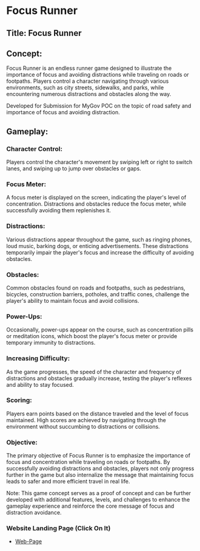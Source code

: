 # Focus Runner
## Title: Focus Runner

## Concept:
Focus Runner is an endless runner game designed to illustrate the importance of focus and avoiding distractions while traveling on roads or footpaths. Players control a character navigating through various environments, such as city streets, sidewalks, and parks, while encountering numerous distractions and obstacles along the way.

Developed for Submission for MyGov POC on the topic of road safety and importance of focus and avoiding distraction.

## Gameplay:

### Character Control: 
Players control the character's movement by swiping left or right to switch lanes, and swiping up to jump over obstacles or gaps.
### Focus Meter: 
A focus meter is displayed on the screen, indicating the player's level of concentration. Distractions and obstacles reduce the focus meter, while successfully avoiding them replenishes it.
### Distractions: 
Various distractions appear throughout the game, such as ringing phones, loud music, barking dogs, or enticing advertisements. These distractions temporarily impair the player's focus and increase the difficulty of avoiding obstacles.
### Obstacles: 
Common obstacles found on roads and footpaths, such as pedestrians, bicycles, construction barriers, potholes, and traffic cones, challenge the player's ability to maintain focus and avoid collisions.
### Power-Ups: 
Occasionally, power-ups appear on the course, such as concentration pills or meditation icons, which boost the player's focus meter or provide temporary immunity to distractions.
### Increasing Difficulty: 
As the game progresses, the speed of the character and frequency of distractions and obstacles gradually increase, testing the player's reflexes and ability to stay focused.
### Scoring: 
Players earn points based on the distance traveled and the level of focus maintained. High scores are achieved by navigating through the environment without succumbing to distractions or collisions.
### Objective:
The primary objective of Focus Runner is to emphasize the importance of focus and concentration while traveling on roads or footpaths. By successfully avoiding distractions and obstacles, players not only progress further in the game but also internalize the message that maintaining focus leads to safer and more efficient travel in real life.

Note: This game concept serves as a proof of concept and can be further developed with additional features, levels, and challenges to enhance the gameplay experience and reinforce the core message of focus and distraction avoidance.

### Website Landing Page (Click On It)
* [Web-Page](https://stdaux.github.io/focus-runner/)
  

